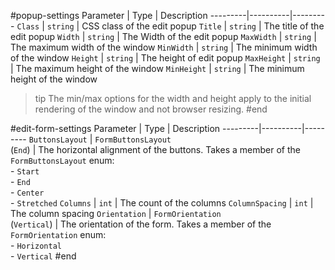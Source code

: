 #popup-settings
Parameter | Type | Description
---------|----------|---------
 `Class` | `string` | CSS class of the edit popup
 `Title` | `string` | The title of the edit popup
 `Width` | `string` | The Width of the edit popup
 `MaxWidth` | `string` | The maximum width of the window
 `MinWidth` | `string` | The minimum width of the window
 `Height` | `string` | The height of edit popup
 `MaxHeight` | `string` | The maximum height of the window
 `MinHeight` | `string` | The minimum height of the window

>tip The min/max options for the width and height apply to the initial rendering of the window and not browser resizing.
#end

#edit-form-settings
Parameter | Type | Description
---------|----------|---------
`ButtonsLayout` | `FormButtonsLayout` <br/> (`End`)  | The horizontal alignment of the buttons. Takes a member of the `FormButtonsLayout` enum: <br/> - `Start` <br/> - `End` <br/> - `Center` <br/> - `Stretched`
 `Columns` | `int` | The count of the columns
 `ColumnSpacing` | `int` | The column spacing 
 `Orientation` | `FormOrientation` <br/> (`Vertical`) | The orientation of the form. Takes a member of the `FormOrientation` enum: <br/> - `Horizontal` <br/> - `Vertical`
#end